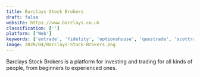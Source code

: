 ```yaml
---
title: Barclays Stock Brokers
draft: false 
website: https://www.barclays.co.uk
classification: ['']
platform: ['Web']
keywords: ['entrade', 'fidelity', 'optionshouse', 'questrade', 'scottrade', 'tradeking', 'tradestation', 'optionsxpress']
image: 2020/04/Barclays-Stock-Brokers.png
---
```

Barclays Stock Brokers is a platform for investing and trading for all kinds of people, from beginners to experienced ones.